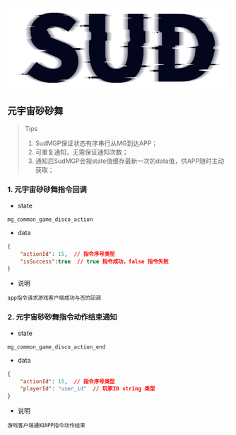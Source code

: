 #

![SUD](../../Resource/logo.png)

## 元宇宙砂砂舞

> Tips
>
> 1. SudMGP保证状态有序串行从MG到达APP；
> 2. 可重复通知，无需保证通知次数；
> 3. 通知后SudMGP会按state值缓存最新一次的data值，供APP随时主动获取；

### 1. 元宇宙砂砂舞指令回调

- state

```
mg_common_game_disco_action
```

- data


```json
{
	"actionId": 15,  // 指令序号类型
    "isSuccess":true  // true 指令成功，false 指令失败
}
```

- 说明

```
app指令请求游戏客户端成功与否的回调
```

### 2. 元宇宙砂砂舞指令动作结束通知

- state

```
mg_common_game_disco_action_end
```

- data


```json
{
	"actionId": 15,  // 指令序号类型
    "playerId": "user_id"  // 玩家ID string 类型
}
```

- 说明

```
游戏客户端通知APP指令动作结束
```
